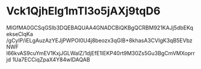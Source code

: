 # Vck1QjhElg1mTI3o5jAXj9tqD6
MIGfMA0GCSqGSIb3DQEBAQUAA4GNADCBiQKBgQCRBM921KAJj5dbEKqekseClqKa /gCylP/iELgAuzAzYEJjPWPOI0U4j8beozx3qGlB+8khasA3CVIgK3qB5EVbzNWF l66kvAS9cuYmEV1KxjJGLWalZ/1djEfE1IEKP40rt9M30Zs5Gu3BgCmVMXoprrjd 1Ua7ECCiqZpaX4Y84wIDAQAB
